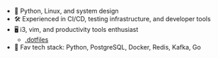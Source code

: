 - 🚀 Python, Linux, and system design
- 🛠️ Experienced in CI/CD, testing infrastructure, and developer tools
- 🖥️ i3, vim, and productivity tools enthusiast
    - [.dotfiles](https://github.com/Jakub3628800/dots)
- 🐳 Fav tech stack: Python, PostgreSQL, Docker, Redis, Kafka, Go
